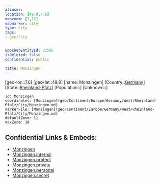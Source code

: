 ```yaml
---
aliases: 
location: [49.8,7.6]
mapzoom: [7,12] 
mapmarker: city 
type: City
tags:
- geo/City


SpocWebEntityId: 32595
isDeleted: false
confidential: public

title: Monzingen
---
```

[geo-lon::7.6]
[geo-lat::49.8]
[name::Monzingen]
[Country::[Germany](geo/Continent/Europe/Germany.md)]
[State::[Rheinland-Pfalz](geo/Continent/Europe/Germany/West/Rheinland-Pfalz.md)]
[Population::]
[Unknown::]


```leaflet
id: Monzingen
coordinates: [Monzingen](geo/Continent/Europe/Germany/West/Rheinland-Pfalz/City/Monzingen.md)
markerFile: [Monzingen](geo/Continent/Europe/Germany/West/Rheinland-Pfalz/City/Monzingen.md)
defaultZoom: 11 
maxZoom: 18
```


## Confidential Links & Embeds: 
- [Monzingen](../../../../../../../../_public/geo/Continent/Europe/Germany/West/Rheinland-Pfalz/City/Monzingen.md) 
- [Monzingen.internal](../../../../../../../../_internal/geo/Continent/Europe/Germany/West/Rheinland-Pfalz/City/Monzingen.internal.md) 
- [Monzingen.protect](../../../../../../../../_protect/geo/Continent/Europe/Germany/West/Rheinland-Pfalz/City/Monzingen.protect.md) 
- [Monzingen.private](../../../../../../../../_private/geo/Continent/Europe/Germany/West/Rheinland-Pfalz/City/Monzingen.private.md) 
- [Monzingen.personal](../../../../../../../../_personal/geo/Continent/Europe/Germany/West/Rheinland-Pfalz/City/Monzingen.personal.md) 
- [Monzingen.secret](../../../../../../../../_secret/geo/Continent/Europe/Germany/West/Rheinland-Pfalz/City/Monzingen.secret.md) 
